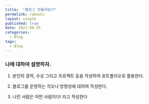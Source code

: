 ```yaml
---
title:  "블로그 만들어보기"
permalink: /about/
layout: single
published: true
date: 2021-09-25
categories:
  - Blog
tags:
  - Blog
---
```



### 나에 대하여 설명하자. 

1. 본인의 경력, 수상 그리고 프로젝트 등을 작성하여 포트폴리오로 활용한다. 

2. 블로그를 운영하는 각오나 방향성에 대하여 작성한다. 

3. 나란 사람은 어떤 사람이다! 라고 작성한다 
